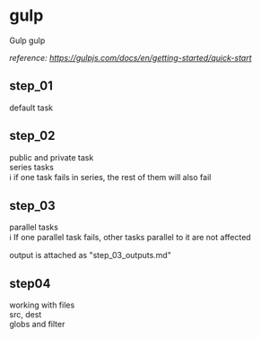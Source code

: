 # gulp
Gulp gulp

_reference: https://gulpjs.com/docs/en/getting-started/quick-start_

## step_01
default task

## step_02
public and private task  
series tasks  
ℹ if one task fails in series, the rest of them will also fail

## step_03
parallel tasks  
ℹ If one parallel task fails, other tasks parallel to it are not affected

output is attached as "step_03_outputs.md"

## step04
working with files  
src, dest  
globs and filter
